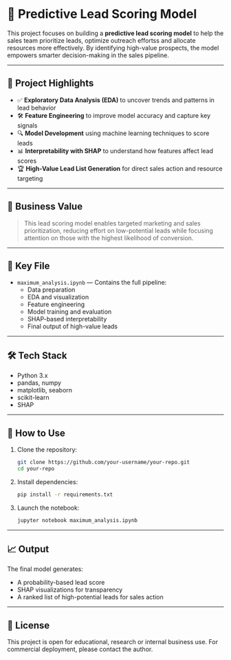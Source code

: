 
# 🎯 Predictive Lead Scoring Model

This project focuses on building a **predictive lead scoring model** to help the sales team prioritize leads, optimize outreach effortss and allocate resources more effectively. By identifying high-value prospects, the model empowers smarter decision-making in the sales pipeline.

---

## 📌 Project Highlights

- ✅ **Exploratory Data Analysis (EDA)** to uncover trends and patterns in lead behavior
- 🛠️ **Feature Engineering** to improve model accuracy and capture key signals
- 🔍 **Model Development** using machine learning techniques to score leads
- 📊 **Interpretability with SHAP** to understand how features affect lead scores
- 🏆 **High-Value Lead List Generation** for direct sales action and resource targeting

---

## 🧠 Business Value

> This lead scoring model enables targeted marketing and sales prioritization, reducing effort on low-potential leads while focusing attention on those with the highest likelihood of conversion.

---

## 📁 Key File

- `maximum_analysis.ipynb` — Contains the full pipeline:
  - Data preparation
  - EDA and visualization
  - Feature engineering
  - Model training and evaluation
  - SHAP-based interpretability
  - Final output of high-value leads

---

## 🛠️ Tech Stack

- Python 3.x
- pandas, numpy
- matplotlib, seaborn
- scikit-learn
- SHAP

---

## 🚀 How to Use

1. Clone the repository:
   ```bash
   git clone https://github.com/your-username/your-repo.git
   cd your-repo
   ```

2. Install dependencies:
   ```bash
   pip install -r requirements.txt
   ```

3. Launch the notebook:
   ```bash
   jupyter notebook maximum_analysis.ipynb
   ```

---

## 📈 Output

The final model generates:
- A probability-based lead score
- SHAP visualizations for transparency
- A ranked list of high-potential leads for sales action

---

## 📜 License

This project is open for educational, research or internal business use. For commercial deployment, please contact the author.
